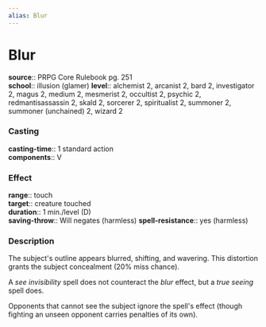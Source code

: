 ```yaml
---
alias: Blur
---
```


# Blur 

**source**:: PRPG Core Rulebook pg. 251  
**school**:: illusion (glamer)
**level**:: alchemist 2, arcanist 2, bard 2, investigator 2, magus 2, medium 2, mesmerist 2, occultist 2, psychic 2, redmantisassassin 2, skald 2, sorcerer 2, spiritualist 2, summoner 2, summoner (unchained) 2, wizard 2

### Casting 

**casting-time**:: 1 standard action  
**components**:: V

### Effect 

**range**:: touch  
**target**:: creature touched  
**duration**:: 1 min./level (D)  
**saving-throw**:: Will negates (harmless)
**spell-resistance**:: yes (harmless)

### Description 

The subject's outline appears blurred, shifting, and wavering. This distortion grants the subject concealment (20% miss chance).  
  
A *see invisibility* spell does not counteract the *blur* effect, but a *true seeing* spell does.  
  
Opponents that cannot see the subject ignore the spell's effect (though fighting an unseen opponent carries penalties of its own).

